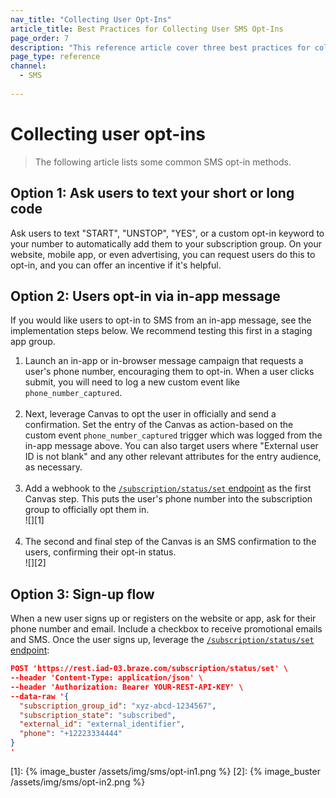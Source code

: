 ```yaml
---
nav_title: "Collecting User Opt-Ins"
article_title: Best Practices for Collecting User SMS Opt-Ins
page_order: 7
description: "This reference article cover three best practices for collecting user opt-ins."
page_type: reference
channel:
  - SMS
  
---
```


# Collecting user opt-ins

> The following article lists some common SMS opt-in methods.

## Option 1: Ask users to text your short or long code

Ask users to text "START", "UNSTOP", "YES", or a custom opt-in keyword to your number to automatically add them to your subscription group. On your website, mobile app, or even advertising, you can request users do this to opt-in, and you can offer an incentive if it's helpful.

## Option 2: Users opt-in via in-app message

If you would like users to opt-in to SMS from an in-app message, see the implementation steps below. We recommend testing this first in a staging app group. 

1. Launch an in-app or in-browser message campaign that requests a user's phone number, encouraging them to opt-in. When a user clicks submit, you will need to log a new custom event like `phone_number_captured`.<br><br>
2. Next, leverage Canvas to opt the user in officially and send a confirmation. Set the entry of the Canvas as action-based on the custom event `phone_number_captured` trigger which was logged from the in-app message above. You can also target users where "External user ID is not blank" and any other relevant attributes for the entry audience, as necessary. <br><br>
3. Add a webhook to the [`/subscription/status/set` endpoint]({{site.baseurl}}/api/endpoints/subscription_groups/post_update_user_subscription_group_status/#update-users-subscription-group-status) as the first Canvas step. This puts the user's phone number into the subscription group to officially opt them in. <br>![][1]<br><br>
4. The second and final step of the Canvas is an SMS confirmation to the users, confirming their opt-in status.<br>![][2]

## Option 3: Sign-up flow

When a new user signs up or registers on the website or app, ask for their phone number and email. Include a checkbox to receive promotional emails and SMS. Once the user signs up, leverage the [`/subscription/status/set` endpoint]({{site.baseurl}}/api/endpoints/subscription_groups/post_update_user_subscription_group_status/#update-users-subscription-group-status):

```json
POST 'https://rest.iad-03.braze.com/subscription/status/set' \
--header 'Content-Type: application/json' \
--header 'Authorization: Bearer YOUR-REST-API-KEY' \
--data-raw '{
  "subscription_group_id": "xyz-abcd-1234567",
  "subscription_state": "subscribed",
  "external_id": "external_identifier",
  "phone": "+12223334444"
}
'
```

[1]: {% image_buster /assets/img/sms/opt-in1.png %}
[2]: {% image_buster /assets/img/sms/opt-in2.png %}